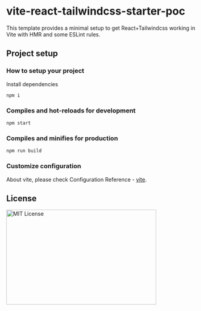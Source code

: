 # vite-react-tailwindcss-starter-poc

This template provides a minimal setup to get React+Tailwindcss working in Vite with HMR and some ESLint rules.

## Project setup

### How to setup your project

Install dependencies

```
npm i
```

### Compiles and hot-reloads for development

```
npm start
```

### Compiles and minifies for production

```
npm run build
```

### Customize configuration

About vite, please check Configuration Reference - [vite](https://vitejs.dev/config/).

## License

<img src="https://nikoni.top/images/niko-mit-react.png" alt="MIT License" width="396" height="250"/>
